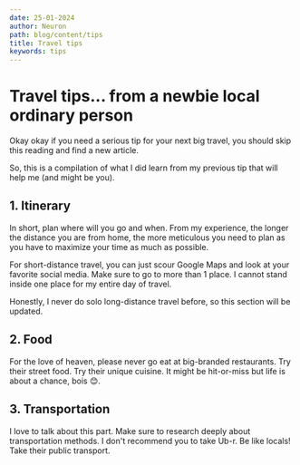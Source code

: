 ```yaml
---
date: 25-01-2024
author: Neuron
path: blog/content/tips
title: Travel tips
keywords: tips
---
```


# Travel tips... from a newbie local ordinary person

Okay okay if you need a serious tip for your next big travel, you should skip this reading and find a new article.

So, this is a compilation of what I did learn from my previous tip that will help me (and might be you).

## 1. Itinerary

In short, plan where will you go and when. From my experience, the longer the distance you are from home, the more meticulous you need to plan as you have to maximize your time as much as possible.

For short-distance travel, you can just scour Google Maps and look at your favorite social media. Make sure to go to more than 1 place. I cannot stand inside one place for my entire day of travel.

Honestly, I never do solo long-distance travel before, so this section will be updated.

## 2. Food

For the love of heaven, please never go eat at big-branded restaurants. Try their street food. Try their unique cuisine. It might be hit-or-miss but life is about a chance, bois 😊.

## 3. Transportation

I love to talk about this part. Make sure to research deeply about transportation methods. I don't recommend you to take Ub-r. Be like locals! Take their public transport.
